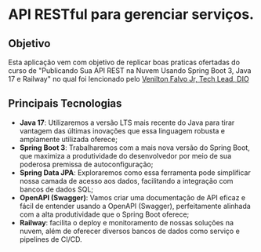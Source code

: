 # API RESTful para gerenciar serviços. 

## Objetivo
Esta aplicação vem com objetivo de replicar boas praticas ofertadas do curso de "Publicando Sua API REST na Nuvem Usando Spring Boot 3, Java 17 e Railway" no qual foi lencionado pelo [Venilton Falvo Jr, Tech Lead](https://github.com/falvojr)[, DIO](https://web.dio.me/)

## Principais Tecnologias
 - **Java 17**: Utilizaremos a versão LTS mais recente do Java para tirar vantagem das últimas inovações que essa linguagem robusta e amplamente utilizada oferece;
 - **Spring Boot 3**: Trabalharemos com a mais nova versão do Spring Boot, que maximiza a produtividade do desenvolvedor por meio de sua poderosa premissa de autoconfiguração;
 - **Spring Data JPA**: Exploraremos como essa ferramenta pode simplificar nossa camada de acesso aos dados, facilitando a integração com bancos de dados SQL;
 - **OpenAPI (Swagger)**: Vamos criar uma documentação de API eficaz e fácil de entender usando a OpenAPI (Swagger), perfeitamente alinhada com a alta produtividade que o Spring Boot oferece;
 - **Railway**: facilita o deploy e monitoramento de nossas soluções na nuvem, além de oferecer diversos bancos de dados como serviço e pipelines de CI/CD.
